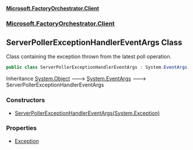 #### [Microsoft.FactoryOrchestrator.Client](./Microsoft-FactoryOrchestrator-Client.md 'Microsoft.FactoryOrchestrator.Client')
### [Microsoft.FactoryOrchestrator.Client](./Microsoft-FactoryOrchestrator-Client.md 'Microsoft.FactoryOrchestrator.Client')
## ServerPollerExceptionHandlerEventArgs Class
Class containing the exception thrown from the latest poll operation.  
```csharp
public class ServerPollerExceptionHandlerEventArgs : System.EventArgs
```
Inheritance [System.Object](https://docs.microsoft.com/en-us/dotnet/api/System.Object 'System.Object') &#129106; [System.EventArgs](https://docs.microsoft.com/en-us/dotnet/api/System.EventArgs 'System.EventArgs') &#129106; ServerPollerExceptionHandlerEventArgs  
### Constructors
- [ServerPollerExceptionHandlerEventArgs(System.Exception)](./Microsoft-FactoryOrchestrator-Client-ServerPollerExceptionHandlerEventArgs-ServerPollerExceptionHandlerEventArgs(System-Exception).md 'Microsoft.FactoryOrchestrator.Client.ServerPollerExceptionHandlerEventArgs.ServerPollerExceptionHandlerEventArgs(System.Exception)')
### Properties
- [Exception](./Microsoft-FactoryOrchestrator-Client-ServerPollerExceptionHandlerEventArgs-Exception.md 'Microsoft.FactoryOrchestrator.Client.ServerPollerExceptionHandlerEventArgs.Exception')

